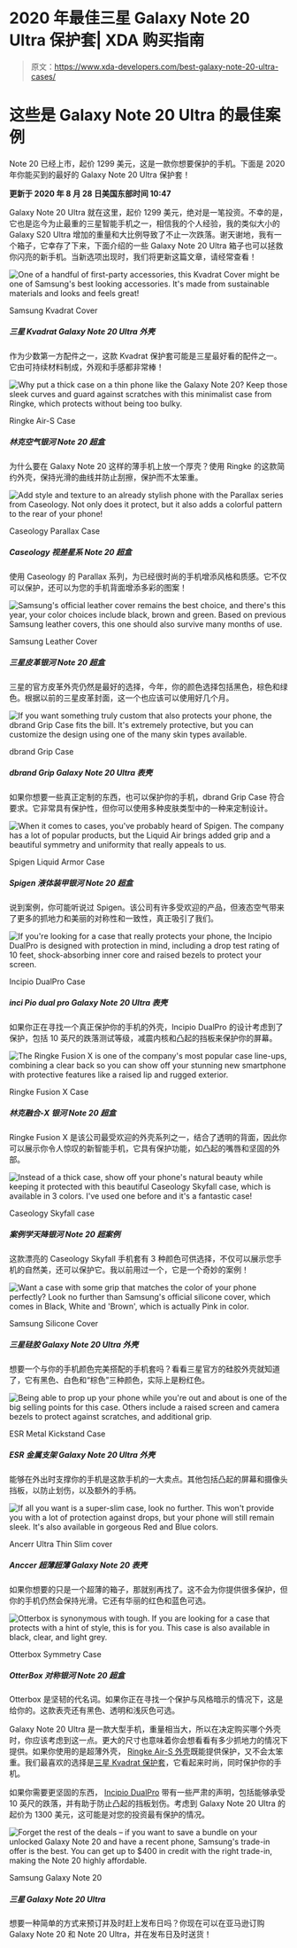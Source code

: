 # 2020 年最佳三星 Galaxy Note 20 Ultra 保护套| XDA 购买指南

> 原文：<https://www.xda-developers.com/best-galaxy-note-20-ultra-cases/>

# 这些是 Galaxy Note 20 Ultra 的最佳案例

Note 20 已经上市，起价 1299 美元，这是一款你想要保护的手机。下面是 2020 年你能买到的最好的 Galaxy Note 20 Ultra 保护套！

**更新于 2020 年 8 月 28 日美国东部时间 10:47**

Galaxy Note 20 Ultra 就在这里，起价 1299 美元，绝对是一笔投资。不幸的是，它也是迄今为止最重的三星智能手机之一，相信我的个人经验，我的类似大小的 Galaxy S20 Ultra 增加的重量和大比例导致了不止一次跌落。谢天谢地，我有一个箱子，它幸存了下来，下面介绍的一些 Galaxy Note 20 Ultra 箱子也可以拯救你闪亮的新手机。当新选项出现时，我们将更新这篇文章，请经常查看！

 <picture>![One of a handful of first-party accessories, this Kvadrat Cover might be one of Samsung's best looking accessories. It's made from sustainable materials and looks and feels great!](img/229e72f0a429440d83934a39a17d112d.png)</picture> 

Samsung Kvadrat Cover

##### 三星 Kvadrat Galaxy Note 20 Ultra 外壳

作为少数第一方配件之一，这款 Kvadrat 保护套可能是三星最好看的配件之一。它由可持续材料制成，外观和手感都非常棒！

 <picture>![Why put a thick case on a thin phone like the Galaxy Note 20? Keep those sleek curves and guard against scratches with this minimalist case from Ringke, which protects without being too bulky.](img/0cd281cabc4c6a61c182e7e7d54b4f48.png)</picture> 

Ringke Air-S Case

##### 林克空气银河 Note 20 超盒

为什么要在 Galaxy Note 20 这样的薄手机上放一个厚壳？使用 Ringke 的这款简约外壳，保持光滑的曲线并防止刮擦，保护而不太笨重。

 <picture>![Add style and texture to an already stylish phone with the Parallax series from Caseology. Not only does it protect, but it also adds a colorful pattern to the rear of your phone!](img/e8950f90430515912dde63c4fbc1dd94.png)</picture> 

Caseology Parallax Case

##### Caseology 视差星系 Note 20 超盒

使用 Caseology 的 Parallax 系列，为已经很时尚的手机增添风格和质感。它不仅可以保护，还可以为您的手机背面增添多彩的图案！

 <picture>![Samsung's official leather cover remains the best choice, and there's this year, your color choices include black, brown and green. Based on previous Samsung leather covers, this one should also survive many months of use.](img/caeb6c3b3f42e7b1283569547507e4f4.png)</picture> 

Samsung Leather Cover

##### 三星皮革银河 Note 20 超盒

三星的官方皮革外壳仍然是最好的选择，今年，你的颜色选择包括黑色，棕色和绿色。根据以前的三星皮革封面，这一个也应该可以使用好几个月。

 <picture>![If you want something truly custom that also protects your phone, the dbrand Grip Case fits the bill. It's extremely protective, but you can customize the design using one of the many skin types available.](img/78ae0898c94dd9f29bca675d554a4e43.png)</picture> 

dbrand Grip Case

##### dbrand Grip Galaxy Note 20 Ultra 表壳

如果你想要一些真正定制的东西，也可以保护你的手机，dbrand Grip Case 符合要求。它非常具有保护性，但你可以使用多种皮肤类型中的一种来定制设计。

 <picture>![When it comes to cases, you've probably heard of Spigen. The company has a lot of popular products, but the Liquid Air brings added grip and a beautiful symmetry and uniformity that really appeals to us.](img/5e25abebb125fc1f7c54a3df97dd8c72.png)</picture> 

Spigen Liquid Armor Case

##### Spigen 液体装甲银河 Note 20 超盒

说到案例，你可能听说过 Spigen。该公司有许多受欢迎的产品，但液态空气带来了更多的抓地力和美丽的对称性和一致性，真正吸引了我们。

 <picture>![If you're looking for a case that really protects your phone, the Incipio DualPro is designed with protection in mind, including a drop test rating of 10 feet, shock-absorbing inner core and raised bezels to protect your screen.](img/50052488b8d9a74a15d824f6df143996.png)</picture> 

Incipio DualPro Case

##### inci Pio dual pro Galaxy Note 20 Ultra 表壳

如果你正在寻找一个真正保护你的手机的外壳，Incipio DualPro 的设计考虑到了保护，包括 10 英尺的跌落测试等级，减震内核和凸起的挡板来保护你的屏幕。

 <picture>![The Ringke Fusion X is one of the company's most popular case line-ups, combining a clear back so you can show off your stunning new smartphone with protective features like a raised lip and rugged exterior.](img/ba21bf24377b8c40bbb7fb657a6ede7e.png)</picture> 

Ringke Fusion X Case

##### 林克融合-X 银河 Note 20 超盒

Ringke Fusion X 是该公司最受欢迎的外壳系列之一，结合了透明的背面，因此你可以展示你令人惊叹的新智能手机，它具有保护功能，如凸起的嘴唇和坚固的外部。

 <picture>![Instead of a thick case, show off your phone's natural beauty while keeping it protected with this beautiful Caseology Skyfall case, which is available in 3 colors. I've used one before and it's a fantastic case!](img/328fe2c02752715e7574855962112f5f.png)</picture> 

Caseology Skyfall case

##### 案例学天降银河 Note 20 超案例

这款漂亮的 Caseology Skyfall 手机套有 3 种颜色可供选择，不仅可以展示您手机的自然美，还可以保护它。我以前用过一个，它是一个奇妙的案例！

 <picture>![Want a case with some grip that matches the color of your phone perfectly? Look no further than Samsung's official silicone cover, which comes in Black, White and 'Brown', which is actually Pink in color.](img/2fa89155e525d4b959b48529afbd0e7d.png)</picture> 

Samsung Silicone Cover

##### 三星硅胶 Galaxy Note 20 Ultra 外壳

想要一个与你的手机颜色完美搭配的手机套吗？看看三星官方的硅胶外壳就知道了，它有黑色、白色和“棕色”三种颜色，实际上是粉红色。

 <picture>![Being able to prop up your phone while you're out and about is one of the big selling points for this case. Others include a raised screen and camera bezels to protect against scratches, and additional grip.](img/225b25610425693817b748f186c09ad8.png)</picture> 

ESR Metal Kickstand Case

##### ESR 金属支架 Galaxy Note 20 Ultra 外壳

能够在外出时支撑你的手机是这款手机的一大卖点。其他包括凸起的屏幕和摄像头挡板，以防止划伤，以及额外的手柄。

 <picture>![If all you want is a super-slim case, look no further. This won't provide you with a lot of protection against drops, but your phone will still remain sleek. It's also available in gorgeous Red and Blue colors.](img/ccf9989a5385767b5561581db363e0e5.png)</picture> 

Ancerr Ultra Thin Slim cover

##### Anccer 超薄超薄 Galaxy Note 20 表壳

如果你想要的只是一个超薄的箱子，那就别再找了。这不会为你提供很多保护，但你的手机仍然会保持光滑。它还有华丽的红色和蓝色可选。

 <picture>![Otterbox is synonymous with tough. If you are looking for a case that protects with a hint of style, this is for you. This case is also available in black, clear, and light grey.](img/3b7235bff30ed4b541f26789f94a1fae.png)</picture> 

Otterbox Symmetry Case

##### OtterBox 对称银河 Note 20 超盒

Otterbox 是坚韧的代名词。如果你正在寻找一个保护与风格暗示的情况下，这是给你的。这款表壳还有黑色、透明和浅灰色可选。

Galaxy Note 20 Ultra 是一款大型手机，重量相当大，所以在决定购买哪个外壳时，你应该考虑到这一点。更大的尺寸也意味着你会想看看有多少抓地力的情况下提供。如果你使用的是超薄外壳， [Ringke Air-S 外壳](https://www.amazon.com/dp/B08CXCP4Y4/?tag=xda-7e8tmuh-20&ascsubtag=UUxdaUeUpU29340&asc_refurl=https%3A%2F%2Fwww.xda-developers.com%2Fbest-galaxy-note-20-ultra-cases%2F&asc_campaign=Short-Term)既能提供保护，又不会太笨重。我们最喜欢的选择是[三星 Kvadrat 保护套](http://xda.tv/GalaxyNote20KvadratSamsungStore)，它看起来时尚，同时保护你的手机。

如果你需要更坚固的东西， [Incipio DualPro](http://xda.tv/Note20IncipioDualPro) 带有一些严肃的声明，包括能够承受 10 英尺的跌落，并有助于防止凸起的挡板划伤。考虑到 Galaxy Note 20 Ultra 的起价为 1300 美元，这可能是对您的投资最有保护的情况。

 <picture>![Forget the rest of the deals – if you want to save a bundle on your unlocked Galaxy Note 20 and have a recent phone, Samsung's trade-in offer is the best. You can get up to $400 in credit with the right trade-in, making the Note 20 highly affordable.](img/7652bba3f8944df1c45d2f6c103d18b6.png)</picture> 

Samsung Galaxy Note 20

##### 三星 Galaxy Note 20 Ultra

想要一种简单的方式来预订并及时赶上发布日吗？你现在可以在亚马逊订购 Galaxy Note 20 和 Note 20 Ultra，并在发布日及时送货！